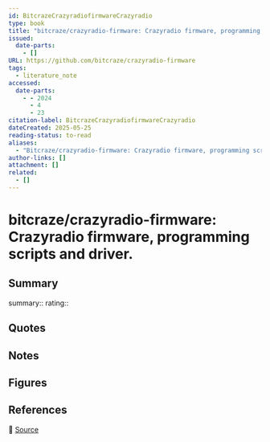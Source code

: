 ```yaml
---
id: BitcrazeCrazyradiofirmwareCrazyradio
type: book
title: "bitcraze/crazyradio-firmware: Crazyradio firmware, programming scripts and driver."
issued:
  date-parts:
    - []
URL: https://github.com/bitcraze/crazyradio-firmware
tags:
  - literature_note
accessed:
  date-parts:
    - - 2024
      - 4
      - 23
citation-label: BitcrazeCrazyradiofirmwareCrazyradio
dateCreated: 2025-05-25
reading-status: to-read
aliases:
  - "Bitcraze/crazyradio-firmware: Crazyradio firmware, programming scripts and driver."
author-links: []
attachment: []
related:
  - []
---
```


# bitcraze/crazyradio-firmware: Crazyradio firmware, programming scripts and driver.

## Summary
summary::
rating::

## Quotes

## Notes

## Figures

## References

🔗 [Source](https://github.com/bitcraze/crazyradio-firmware)

